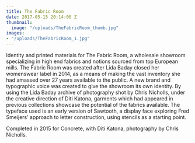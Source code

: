 ```yaml
---
title: The Fabric Room
date: 2017-05-15 20:14:00 Z
thumbnail:
  image: "/uploads/TheFabricRoom_thumb.jpg"
images:
- "/uploads/TheFabricRoom_1.jpg"
---
```


Identity and printed materials for The Fabric Room, a wholesale showroom specializing in high end fabrics and notions sourced from top European mills. The Fabric Room was created after Lida Baday closed her womenswear label in 2014, as a means of making the vast inventory she had amassed over 27 years available to the public. A new brand and typographic voice was created to give the showroom its own identity. By using the Lida Baday archive of photography shot by Chris Nicholls, under the creative direction of Diti Katona, garments which had appeared in previous collections showcase the potential of the fabrics available. The typeface used is an early version of Sawtooth, a display face exploring Fred Smeijers’ approach to letter construction, using stencils as a starting point. 

Completed in 2015 for Concrete, with Diti Katona, photography by Chris Nicholls.